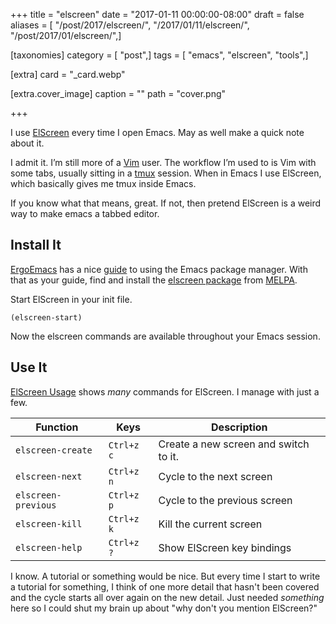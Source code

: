 +++
title = "elscreen"
date = "2017-01-11 00:00:00-08:00"
draft = false
aliases = [ "/post/2017/elscreen/", "/2017/01/11/elscreen/", "/post/2017/01/elscreen/",]

[taxonomies]
category = [ "post",]
tags = [ "emacs", "elscreen", "tools",]

[extra]
card = "_card.webp"

[extra.cover_image]
caption = ""
path = "cover.png"

+++

[ElScreen]: https://github.com/knu/elscreen/

I use [ElScreen][] every time I open Emacs.
May as well make a quick note about it.

[Vim]: http://www.vim.org/
[tmux]: https://tmux.github.io/

I admit it.
I’m still more of a [Vim][] user.
The workflow I’m used to is Vim with some tabs, usually sitting in a [tmux][] session.
When in Emacs I use ElScreen, which basically gives me tmux inside Emacs.

If you know what that means, great.
If not, then pretend ElScreen is a weird way to make emacs a tabbed editor.

## Install It

[ErgoEmacs]: http://ergoemacs.org/
[guide]: http://ergoemacs.org/emacs/emacs_package_system.html
[elscreen package]: https://melpa.org/#/elscreen
[MELPA]: https://melpa.org/

[ErgoEmacs][] has a nice [guide][] to using the Emacs package manager.
With that as your guide, find and install the [elscreen package][] from [MELPA][].

Start ElScreen in your init file.

```elisp
(elscreen-start)
```

Now the elscreen commands are available throughout your Emacs session.

## Use It

[ElScreen Usage]: https://github.com/knu/elscreen#usage

[ElScreen Usage][] shows *many* commands for ElScreen.
I manage with just a few.

| Function            | Keys       | Description
| ------------------- | ---------- | -----------
| `elscreen-create`   | `Ctrl+z c` | Create a new screen and switch to it.
| `elscreen-next`     | `Ctrl+z n` | Cycle to the next screen
| `elscreen-previous` | `Ctrl+z p` | Cycle to the previous screen
| `elscreen-kill`     | `Ctrl+z k` | Kill the current screen
| `elscreen-help`     | `Ctrl+z ?` | Show ElScreen key bindings

I know.
A tutorial or something would be nice.
But every time I start to write a tutorial for something,
I think of one more detail that hasn't been covered and the cycle starts all over again on the new detail.
Just needed *something* here so I could shut my brain up about "why don't you mention ElScreen?"